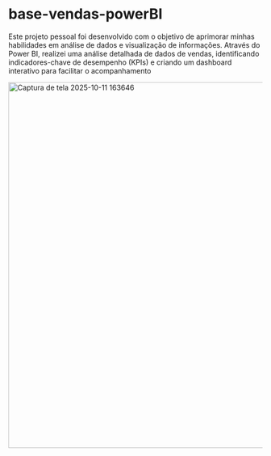 # base-vendas-powerBI
Este projeto pessoal foi desenvolvido com o objetivo de aprimorar minhas habilidades em análise de dados e visualização de informações. Através do Power BI, realizei uma análise detalhada de dados de vendas, identificando indicadores-chave de desempenho (KPIs) e criando um dashboard interativo para facilitar o acompanhamento

<img width="1301" height="724" alt="Captura de tela 2025-10-11 163646" src="https://github.com/user-attachments/assets/3f6813a9-4489-4226-b6a1-b57ec2f808cf" />
